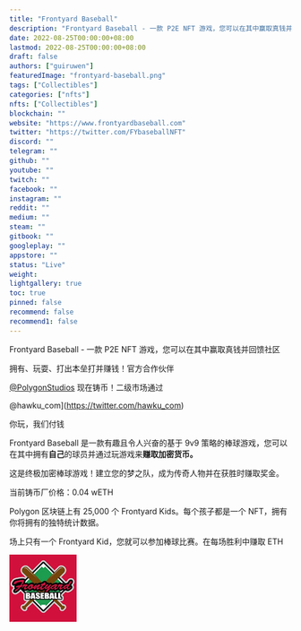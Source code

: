 ```yaml
---
title: "Frontyard Baseball"
description: "Frontyard Baseball - 一款 P2E NFT 游戏，您可以在其中赢取真钱并回馈社区"
date: 2022-08-25T00:00:00+08:00
lastmod: 2022-08-25T00:00:00+08:00
draft: false
authors: ["guiruwen"]
featuredImage: "frontyard-baseball.png"
tags: ["Collectibles"]
categories: ["nfts"]
nfts: ["Collectibles"]
blockchain: ""
website: "https://www.frontyardbaseball.com"
twitter: "https://twitter.com/FYbaseballNFT"
discord: ""
telegram: ""
github: ""
youtube: ""
twitch: ""
facebook: ""
instagram: ""
reddit: ""
medium: ""
steam: ""
gitbook: ""
googleplay: ""
appstore: ""
status: "Live"
weight: 
lightgallery: true
toc: true
pinned: false
recommend: false
recommend1: false
---
```

Frontyard Baseball - 一款 P2E NFT 游戏，您可以在其中赢取真钱并回馈社区

拥有、玩耍、打出本垒打并赚钱！官方合作伙伴

[@PolygonStudios](https://twitter.com/PolygonStudios) 现在铸币！二级市场通过

@hawku_com](https://twitter.com/hawku_com)

你玩，我们付钱

Frontyard Baseball 是一款有趣且令人兴奋的基于 9v9 策略的棒球游戏，您可以在其中拥有**自己**的球员并通过玩游戏来**赚取加密货币。**

这是终极加密棒球游戏！建立您的梦之队，成为传奇人物并在获胜时赚取奖金。

当前铸币厂价格：0.04 wETH

Polygon 区块链上有 25,000 个 Frontyard Kids。每个孩子都是一个 NFT，拥有你将拥有的独特统计数据。

场上只有一个 Frontyard Kid，您就可以参加棒球比赛。在每场胜利中赚取 ETH

![nft](01.png)






